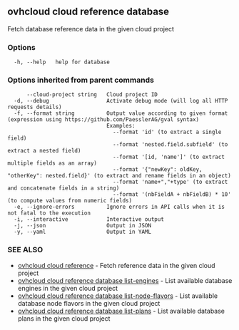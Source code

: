 ## ovhcloud cloud reference database

Fetch database reference data in the given cloud project

### Options

```
  -h, --help   help for database
```

### Options inherited from parent commands

```
      --cloud-project string   Cloud project ID
  -d, --debug                  Activate debug mode (will log all HTTP requests details)
  -f, --format string          Output value according to given format (expression using https://github.com/PaesslerAG/gval syntax)
                               Examples:
                                 --format 'id' (to extract a single field)
                                 --format 'nested.field.subfield' (to extract a nested field)
                                 --format '[id, 'name']' (to extract multiple fields as an array)
                                 --format '{"newKey": oldKey, "otherKey": nested.field}' (to extract and rename fields in an object)
                                 --format 'name+","+type' (to extract and concatenate fields in a string)
                                 --format '(nbFieldA + nbFieldB) * 10' (to compute values from numeric fields)
  -e, --ignore-errors          Ignore errors in API calls when it is not fatal to the execution
  -i, --interactive            Interactive output
  -j, --json                   Output in JSON
  -y, --yaml                   Output in YAML
```

### SEE ALSO

* [ovhcloud cloud reference](ovhcloud_cloud_reference.md)	 - Fetch reference data in the given cloud project
* [ovhcloud cloud reference database list-engines](ovhcloud_cloud_reference_database_list-engines.md)	 - List available database engines in the given cloud project
* [ovhcloud cloud reference database list-node-flavors](ovhcloud_cloud_reference_database_list-node-flavors.md)	 - List available database node flavors in the given cloud project
* [ovhcloud cloud reference database list-plans](ovhcloud_cloud_reference_database_list-plans.md)	 - List available database plans in the given cloud project

